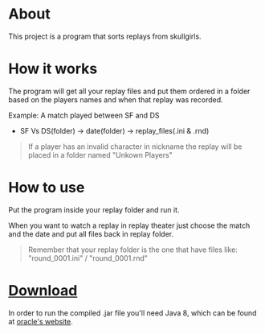 # About
This project is a program that sorts replays from skullgirls.

# How it works
The program will get all your replay files and put them ordered in a folder based on the players names and when that replay was recorded.  

Example: A match played between SF and DS  
- SF Vs DS(folder) -> date(folder) -> replay_files(.ini & .rnd)  

>If a player has an invalid character in nickname the replay will be placed in a folder named "Unkown Players"

# How to use
Put the program inside your replay folder and run it.

When you want to watch a replay in replay theater just choose the match and the date and put all files back in replay folder.

>Remember that your replay folder is the one that have files like: "round_0001.ini" / "round_0001.rnd"

# [Download](https://drive.google.com/file/d/1ugAASjUx07boVArkGrcam_dYSfLQ_ITb/view) 
In order to run the compiled .jar file you'll need Java 8, which can be found at [oracle's website](https://www.oracle.com/java/technologies/javase-jre8-downloads.html).
